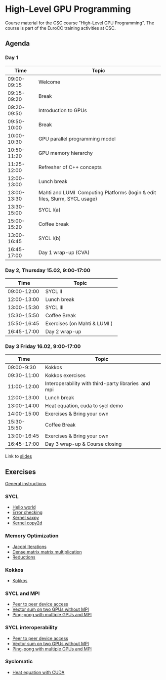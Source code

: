 # High-Level GPU Programming

Course material for the CSC course "High-Level GPU Programming". The course is
part of the EuroCC training activities at CSC.

## Agenda

### Day 1

| Time | Topic |
| ---- | ----- |
| 09:00-09:15 | Welcome 
| 09:15-09:20 | Break 
| 09:20-09:50 | Introduction to GPUs
| 09:50-10:00 | Break 
| 10:00-10:30 | GPU parallel programming model
| 10:50-11:20 | GPU memory hierarchy
| 11:25-12:00 | Refresher of C++ concepts
| 12:00-13:00 | Lunch break
| 13:00-13:30 | Mahti and LUMI  Computing Platforms (login & edit files, Slurm, SYCL  usage)
| 13:30-15:00 | SYCL I(a)
| 15:00-15:20 | Coffee break
| 13:00-16:45 | SYCL I(b)
| 16:45-17:00 | Day 1 wrap-up (CVA)

### Day 2, Thursday 15.02, 9:00-17:00

| Time | Topic |
| ---- | ----- |
| 09:00-12:00 | SYCL II
| 12:00-13:00 | Lunch break
| 13:00-15:30 | SYCL III 
| 15:30-15:50 | Coffee Break
| 15:50-16:45 | Exercises (on Mahti & LUMI )   
| 16:45-17:00 | Day 2 wrap-up

### Day 3 Friday 16.02, 9:00-17:00

| Time | Topic |
| ---- | ----- |
| 09:00-9:30  | Kokkos 
| 09:30-11:00 | Kokkos exercises
| 11:00-12:00 | Interoperability with third-party libraries  and mpi
| 12:00-13:00 | Lunch break
| 13:00-14:00 | Heat equation, cuda to sycl demo
| 14:00-15:00 | Exercises & Bring your own 
| 15:30-15:50 | Coffee Break
| 13:00-16:45 | Exercises & Bring your own
| 16:45-17:00 | Day 3 wrap-up & Course closing


Link to [slides](https://kannu.csc.fi/s/gZSBE8DbeEKZjRw)
## Exercises

[General instructions](Exercise_Instructions.md)

### SYCL 

- [Hello world](kernels/01-hello-world)
- [Error checking](kernels/02-error-checking)
- [Kernel saxpy](kernels/03-kernel-saxpy)
- [Kernel copy2d](kernels/04-kernel-copy2d)

### Memory Optimization

- [Jacobi Iterations](exercises/sycl/07-jacobi)
- [Dense matrix matrix multiplication](exercises/sycl/04-matrix-matrix-mul)
- [Reductions](exercises/sycl/06-reduction-direct)

### Kokkos
- [Kokkos](/exercises/kokkos)

### SYCL and MPI

- [Peer to peer device access](multi-gpu/01-p2pcopy)
- [Vector sum on two GPUs without MPI](multi-gpu/02-vector-sum)
- [Ping-pong with multiple GPUs and MPI](multi-gpu/03-mpi)
  
### SYCL interoperability

- [Peer to peer device access](multi-gpu/01-p2pcopy)
- [Vector sum on two GPUs without MPI](multi-gpu/02-vector-sum)
- [Ping-pong with multiple GPUs and MPI](multi-gpu/03-mpi)


### Syclomatic
- [Heat equation with CUDA](bonus/heat-equation)
 
